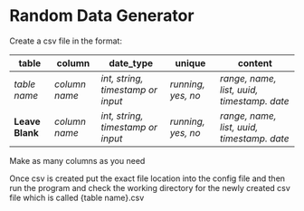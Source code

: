 # Random Data Generator

Create a csv file in the format:

table | column | date_type | unique | content 
----- | ------ | --------- | ------ | ------- 
*table name* | *column name* | *int, string, timestamp or input* | *running, yes, no* | *range, name, list, uuid, timestamp. date*
**Leave Blank** | *column name* | *int, string, timestamp or input* | *running, yes, no* | *range, name, list, uuid, timestamp. date*

Make as many columns as you need

Once csv is created put the exact file location into the config file and then run the program and check the working directory for the newly created csv file which is called {table name}.csv


